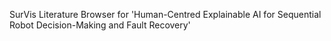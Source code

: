 SurVis Literature Browser for 'Human-Centred Explainable AI for Sequential Robot Decision-Making and Fault Recovery'
